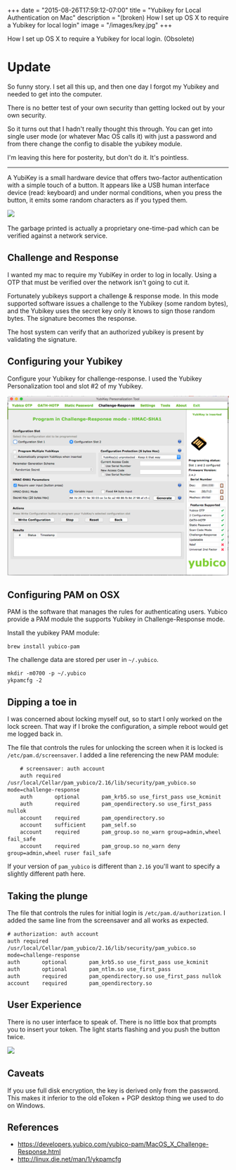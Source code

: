 +++
date = "2015-08-26T17:59:12-07:00"
title = "Yubikey for Local Authentication on Mac"
description = "(broken) How I set up OS X to require a Yubikey for local login"
image = "/images/key.jpg"
+++

How I set up OS X to require a Yubikey for local login. (Obsolete)

<!--more-->

# Update

So funny story. I set all this up, and then one day I forgot my Yubikey and needed to get into the computer. 

There is no better test of your own security than getting locked out by your own security.

So it turns out that I hadn't really thought this through. You can get into single user mode (or whatever Mac OS calls it) with just a password and from there change the config to disable the yubikey module.

I'm leaving this here for posterity, but don't do it. It's pointless.

------

A YubiKey is a small hardware device that offers two-factor authentication with a simple touch of a button. It appears like a USB human interface device (read: keyboard) and under normal conditions, when you press the button, it emits some random characters as if you typed them.

![](/images/yubikey-hid.gif)

The garbage printed is actually a proprietary one-time-pad which can be verified against a network service. 

## Challenge and Response

I wanted my mac to require my YubiKey in order to log in locally. Using a OTP that must be verified over the network isn't going to cut it. 

Fortunately yubikeys support a challenge & response mode. In this mode supported software issues a challenge to the Yubikey (some random bytes), and the Yubikey uses the secret key only it knows to sign those random bytes. The signature becomes the response.

The host system can verify that an authorized yubikey is present by validating the signature.

## Configuring your Yubikey

Configure your Yubikey for challenge-response. I used the Yubikey Personalization tool and slot #2 of my Yubikey.

![](/images/YubiKey_Personalization_Tool_and_MacOS_X_Challenge-Response.png)

## Configuring PAM on OSX

PAM is the software that manages the rules for authenticating users. Yubico provide a PAM module the supports Yubikey in Challenge-Response mode.

Install the yubikey PAM module:

    brew install yubico-pam

The challenge data are stored per user in `~/.yubico`.

    mkdir -m0700 -p ~/.yubico
    ykpamcfg -2

## Dipping a toe in

I was concerned about locking myself out, so to start I only worked on the lock screen. That way if I broke the configuration, a simple reboot would get me logged back in.

The file that controls the rules for unlocking the screen when it is locked is `/etc/pam.d/screensaver`. I added a line referencing the new PAM module:

        # screensaver: auth account
        auth required /usr/local/Cellar/pam_yubico/2.16/lib/security/pam_yubico.so mode=challenge-response
        auth       optional       pam_krb5.so use_first_pass use_kcminit
        auth       required       pam_opendirectory.so use_first_pass nullok
        account    required       pam_opendirectory.so
        account    sufficient     pam_self.so
        account    required       pam_group.so no_warn group=admin,wheel fail_safe
        account    required       pam_group.so no_warn deny group=admin,wheel ruser fail_safe

If your version of `pam_yubico` is different than `2.16` you'll want to specify a slightly different path here.

## Taking the plunge

The file that controls the rules for initial login is `/etc/pam.d/authorization`. I added the same line from the screensaver and all works as expected.

    # authorization: auth account
    auth required /usr/local/Cellar/pam_yubico/2.16/lib/security/pam_yubico.so mode=challenge-response
    auth       optional       pam_krb5.so use_first_pass use_kcminit
    auth       optional       pam_ntlm.so use_first_pass
    auth       required       pam_opendirectory.so use_first_pass nullok
    account    required       pam_opendirectory.so

## User Experience

There is no user interface to speak of. There is no little box that prompts you to insert your token. The light starts flashing and you push the button twice.

![](/images/yubikey-ux.gif)

## Caveats

If you use full disk encryption, the key is derived only from the password. This makes it inferior to the old eToken + PGP desktop thing we used to do on Windows.

## References

* https://developers.yubico.com/yubico-pam/MacOS_X_Challenge-Response.html
* http://linux.die.net/man/1/ykpamcfg





